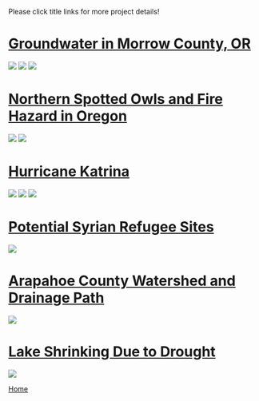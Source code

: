 Please click title links for more project details!
<br>
# [Groundwater in Morrow County, OR](MCWater.md)
<img src="https://github.com/user-attachments/assets/46f64d0d-65d9-4e69-86aa-66554de95872">
<img src="https://github.com/user-attachments/assets/1d1e4a73-68ee-4706-a256-085d17b29bef">
<img src="https://github.com/user-attachments/assets/94b4fdaa-5a09-41a2-805b-7552167547ae">
  

# [Northern Spotted Owls and Fire Hazard in Oregon](STOCfire.md)
<img src="https://github.com/user-attachments/assets/2b0da80f-e3c2-4433-8e05-642dc2e82004">
<img src="https://github.com/user-attachments/assets/aab38581-7b06-47b3-a5e6-04a1f2d9dd0e">


# [Hurricane Katrina](hurricanekatrina.md)
<img src="https://github.com/user-attachments/assets/19a912a3-0f71-49ba-991b-00daeb1caf41">
<img src="https://github.com/user-attachments/assets/55fca99c-28d9-43ed-b036-3212dde45007">
<img src= "https://github.com/user-attachments/assets/6be88fcb-d681-43c0-9385-a72508ab0f65">


# [Potential Syrian Refugee Sites](refugee.md)
<img src= "https://github.com/user-attachments/assets/5a73d66e-df4d-4b74-89d6-c62a4b2c503c">

# [Arapahoe County Watershed and Drainage Path](waterdrain.md)
<img src="https://github.com/user-attachments/assets/2315abcf-48e5-4db2-9d7b-eee60d168a40">


# [Lake Shrinking Due to Drought](lakeshrinkage.md)
<img src= "https://github.com/user-attachments/assets/587b047a-de80-40b3-8cbf-4375c509027f">



[Home](README.md)


